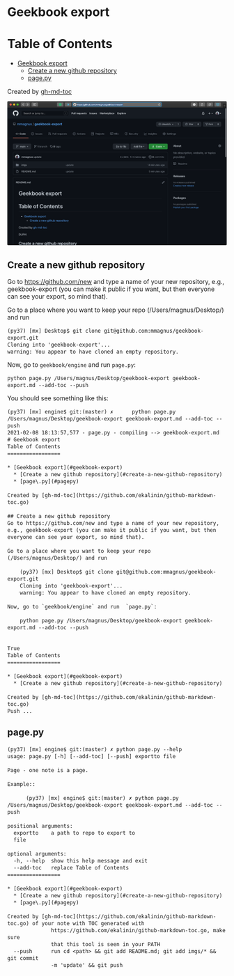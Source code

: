 # Geekbook export
Table of Contents
=================

* [Geekbook export](#geekbook-export)
  * [Create a new github repository](#create-a-new-github-repository)
  * [page\.py](#pagepy)

Created by [gh-md-toc](https://github.com/ekalinin/github-markdown-toc.go)

![](imgs/210208-18:23:38.367042_Screenshot_2021-02-08_at_18.23.37.png)

## Create a new github repository
Go to https://github.com/new and type a name of your new repository, e.g., geekbook-export (you can make it public if you want, but then everyone can see your export, so mind that).

Go to a place where you want to keep your repo (/Users/magnus/Desktop/) and run

	(py37) [mx] Desktop$ git clone git@github.com:mmagnus/geekbook-export.git
	Cloning into 'geekbook-export'...
	warning: You appear to have cloned an empty repository.

Now, go to `geekbook/engine` and run  `page.py`:

	python page.py /Users/magnus/Desktop/geekbook-export geekbook-export.md --add-toc --push

You should see something like this:

```
(py37) [mx] engine$ git:(master) ✗      python page.py /Users/magnus/Desktop/geekbook-export geekbook-export.md --add-toc --push
2021-02-08 18:13:57,577 - page.py - compiling --> geekbook-export.md
# Geekbook export
Table of Contents
=================

* [Geekbook export](#geekbook-export)
  * [Create a new github repository](#create-a-new-github-repository)
  * [page\.py](#pagepy)

Created by [gh-md-toc](https://github.com/ekalinin/github-markdown-toc.go)

## Create a new github repository
Go to https://github.com/new and type a name of your new repository, e.g., geekbook-export (you can make it public if you want, but then everyone can see your export, so mind that).

Go to a place where you want to keep your repo (/Users/magnus/Desktop/) and run

	(py37) [mx] Desktop$ git clone git@github.com:mmagnus/geekbook-export.git
	Cloning into 'geekbook-export'...
	warning: You appear to have cloned an empty repository.

Now, go to `geekbook/engine` and run  `page.py`:

	python page.py /Users/magnus/Desktop/geekbook-export geekbook-export.md --add-toc --push


True
Table of Contents
=================

* [Geekbook export](#geekbook-export)
  * [Create a new github repository](#create-a-new-github-repository)

Created by [gh-md-toc](https://github.com/ekalinin/github-markdown-toc.go)
Push ...
```

## page.py

```
(py37) [mx] engine$ git:(master) ✗ python page.py --help
usage: page.py [-h] [--add-toc] [--push] exportto file

Page - one note is a page.

Example::

      (py37) [mx] engine$ git:(master) ✗ python page.py /Users/magnus/Desktop/geekbook-export geekbook-export.md --add-toc --push

positional arguments:
  exportto    a path to repo to export to
  file

optional arguments:
  -h, --help  show this help message and exit
  --add-toc   replace Table of Contents
=================

* [Geekbook export](#geekbook-export)
  * [Create a new github repository](#create-a-new-github-repository)
  * [page\.py](#pagepy)

Created by [gh-md-toc](https://github.com/ekalinin/github-markdown-toc.go) of your note with TOC generated with
              https://github.com/ekalinin/github-markdown-toc.go, make sure
              that this tool is seen in your PATH
  --push      run cd <path> && git add README.md; git add imgs/* && git commit
              -m 'update' && git push
```
